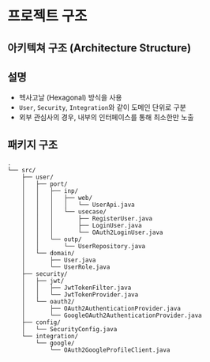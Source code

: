 # 프로젝트 구조

## 아키텍쳐 구조 (Architecture Structure)

## 설명
- 헥사고날 (Hexagonal) 방식을 사용
- `User`, `Security`, `Integration`와 같이 도메인 단위로 구분
- 외부 관심사의 경우, 내부의 인터페이스를 통해 최소한만 노출

## 패키지 구조
```text
.
└── src/
    ├── user/
    │   ├── port/
    │   │   ├── inp/
    │   │   │   ├── web/
    │   │   │   │   └── UserApi.java
    │   │   │   └── usecase/
    │   │   │       ├── RegisterUser.java
    │   │   │       ├── LoginUser.java
    │   │   │       └── OAuth2LoginUser.java
    │   │   └── outp/
    │   │       └── UserRepository.java
    │   └── domain/
    │       ├── User.java
    │       └── UserRole.java
    ├── security/
    │   ├── jwt/
    │   │   ├── JwtTokenFilter.java
    │   │   └── JwtTokenProvider.java
    │   └── oauth2/
    │       ├── OAuth2AuthenticationProvider.java
    │       └── GoogleOAuth2AuthenticationProvider.java
    ├── config/
    │   └── SecurityConfig.java
    └── integration/
        └── google/
            └── OAuth2GoogleProfileClient.java
```
